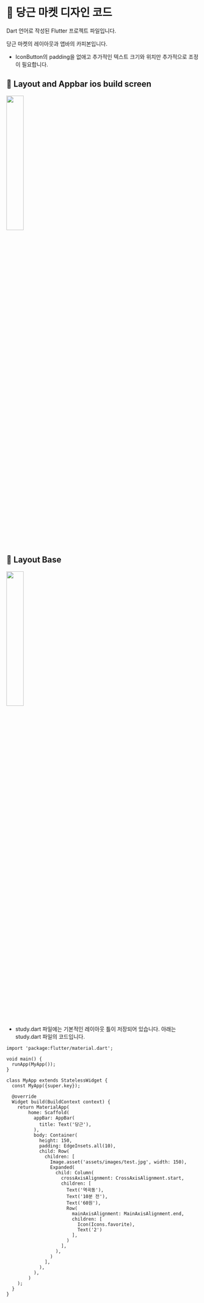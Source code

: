 # 🥕 당근 마켓 디자인 코드

Dart 언어로 작성된 Flutter 프로젝트 파일입니다.

당근 마켓의 레이아웃과 앱바의 카피본입니다.

- IconButton의 padding을 없애고 추가적인 텍스트 크기와 위치만 추가적으로 조정이 필요합니다.
  

## 📱 Layout and Appbar ios build screen

<img src="https://github.com/user-attachments/assets/402d3f52-228d-460c-b622-0355bf2f205b"  width="30%" height="30%"/>

## 📖 Layout Base

<img src="https://github.com/user-attachments/assets/103ad4d8-ec92-42ea-bd3d-ce786134fc19" width="30%" height="30%"/>



 - study.dart 파일에는 기본적인 레이아웃 틀이 저장되어 있습니다. 아래는 study.dart 파일의 코드입니다.



```
import 'package:flutter/material.dart';

void main() {
  runApp(MyApp());
}

class MyApp extends StatelessWidget {
  const MyApp({super.key});

  @override
  Widget build(BuildContext context) {
    return MaterialApp(
        home: Scaffold(
          appBar: AppBar(
            title: Text('당근'),
          ),
          body: Container(
            height: 150,
            padding: EdgeInsets.all(10),
            child: Row(
              children: [
                Image.asset('assets/images/test.jpg', width: 150),
                Expanded(
                  child: Column(
                    crossAxisAlignment: CrossAxisAlignment.start,
                    children: [
                      Text('역곡동'),
                      Text('10분 전'),
                      Text('60원'),
                      Row(
                        mainAxisAlignment: MainAxisAlignment.end,
                        children: [
                          Icon(Icons.favorite),
                          Text('2')
                        ],
                      )
                    ],
                  ),
                )
              ],
            ),
          ),
        )
    );
  }
}

```
